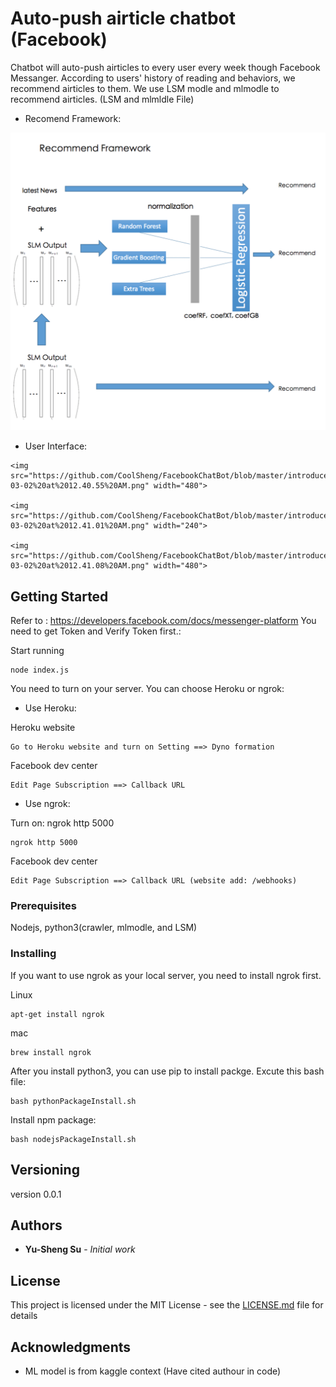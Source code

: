 # Auto-push airticle chatbot (Facebook) 

Chatbot will auto-push airticles to every user every week though Facebook Messanger. According to users' history of reading and behaviors, we recommend airticles to them.
We use LSM modle and mlmodle to recommend airticles. (LSM and mlmldle File)

* Recomend Framework:

<img src="https://github.com/CoolSheng/FacebookChatBot/blob/master/introduce/Screen%20Shot%202018-03-02%20at%2012.41.16%20AM.png" width="560">

* User Interface:

```
<img src="https://github.com/CoolSheng/FacebookChatBot/blob/master/introduce/Screen%20Shot%202018-03-02%20at%2012.40.55%20AM.png" width="480">

<img src="https://github.com/CoolSheng/FacebookChatBot/blob/master/introduce/Screen%20Shot%202018-03-02%20at%2012.41.01%20AM.png" width="240">

<img src="https://github.com/CoolSheng/FacebookChatBot/blob/master/introduce/Screen%20Shot%202018-03-02%20at%2012.41.08%20AM.png" width="480">
```


## Getting Started
Refer to : https://developers.facebook.com/docs/messenger-platform
You need to get Token and Verify Token first.: 

Start running
```
node index.js
```
You need to turn on your server. You can choose Heroku or ngrok: 
* Use Heroku: 

Heroku website
```
Go to Heroku website and turn on Setting ==> Dyno formation 

```

Facebook dev center 
```
Edit Page Subscription ==> Callback URL 
```

* Use ngrok: 

Turn on: ngrok http 5000 
```
ngrok http 5000
```

Facebook dev center
```
Edit Page Subscription ==> Callback URL (website add: /webhooks)
```

### Prerequisites

Nodejs, python3(crawler, mlmodle, and LSM)

### Installing

If you want to use ngrok as your local server, you need to install ngrok first.

Linux
```
apt-get install ngrok
```
mac
```
brew install ngrok
```
After you install python3, you can use pip to install packge. Excute this bash file:
```
bash pythonPackageInstall.sh
```
Install npm package:
```
bash nodejsPackageInstall.sh
```

## Versioning

version 0.0.1

## Authors

* **Yu-Sheng Su** - *Initial work* 

## License

This project is licensed under the MIT License - see the [LICENSE.md](LICENSE.md) file for details

## Acknowledgments

* ML model is from kaggle context (Have cited authour in code)


